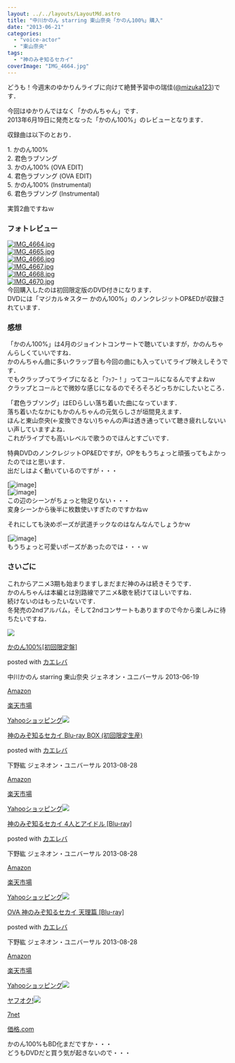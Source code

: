 ```yaml
---
layout: ../../layouts/LayoutMd.astro
title: "中川かのん starring 東山奈央「かのん100%」購入"
date: "2013-06-21"
categories: 
  - "voice-actor"
  - "東山奈央"
tags: 
  - "神のみぞ知るセカイ"
coverImage: "IMG_4664.jpg"
---
```


どうも！今週末のゆかりんライブに向けて絶賛予習中の瑞佳([@mizuka123](https://twitter.com/mizuka123))です．

今回はゆかりんではなく「かのんちゃん」です．  
2013年6月19日に発売となった「かのん100%」のレビューとなります．

収録曲は以下のとおり．

1\. かのん100%  
2\. 君色ラブソング  
3\. かのん100% (OVA EDIT)  
4\. 君色ラブソング (OVA EDIT)  
5\. かのん100% (Instrumental)  
6\. 君色ラブソング (Instrumental)

実質2曲ですねｗ

### フォトレビュー

[![IMG_4664.jpg](/archive/images/9096466421_fec4ba7d2a_b.jpg)](http://www.flickr.com/photos/67522130@N08/9096466421/ "IMG_4664.jpg")  
[![IMG_4665.jpg](/archive/images/9096467987_715e181669_b.jpg)](http://www.flickr.com/photos/67522130@N08/9096467987/ "IMG_4665.jpg")  
[![IMG_4666.jpg](/archive/images/9096469961_fdb2fe05f1_b.jpg)](http://www.flickr.com/photos/67522130@N08/9096469961/ "IMG_4666.jpg")  
[![IMG_4667.jpg](/archive/images/9098704772_7d5a5d8047_b.jpg)](http://www.flickr.com/photos/67522130@N08/9098704772/ "IMG_4667.jpg")  
[![IMG_4668.jpg](/archive/images/9098706426_df1b9b9eca_b.jpg)](http://www.flickr.com/photos/67522130@N08/9098706426/ "IMG_4668.jpg")  
[![IMG_4670.jpg](/archive/images/9096476101_2a5790ac8b_b.jpg)](http://www.flickr.com/photos/67522130@N08/9096476101/ "IMG_4670.jpg")  
今回購入したのは初回限定版のDVD付きになります．  
DVDには「マジカル☆スター かのん100%」のノンクレジットOP&EDが収録されています．

### 感想

「かのん100%」は4月のジョイントコンサートで聴いていますが，かのんちゃんらしくていいですね．  
かのんちゃん曲に多いクラップ音も今回の曲にも入っていてライブ映えしそうです．  
でもクラップってライブになると「ﾌｯﾌｰ！」ってコールになるんですよねｗ  
クラップとコールとで微妙な感じになるのでそろそろどっちかにしたいところ．

「君色ラブソング」はEDらしい落ち着いた曲になっています．  
落ち着いたなかにもかのんちゃんの元気らしさが垣間見えます．  
ほんと東山奈央(←変換できない)ちゃんの声は透き通っていて聴き疲れしないいい声していますよね．  
これがライブでも高いレベルで歌うのでほんとすごいです．

特典DVDのノンクレジットOP&EDですが，OPをもうちょっと頑張ってもよかったのではと思います．  
出だしはよく動いているのですが・・・

[![image](/archive/images/image_thumb.png "image")]  
[![image](/archive/images/image_thumb1.png "image")]  
この辺のシーンがちょっと物足りない・・・  
変身シーンから後半に枚数使いすぎたのですかねｗ

それにしても決めポーズが武道チックなのはなんなんでしょうかｗ

[![image](/archive/images/image_thumb2.png "image")]  
もうちょっと可愛いポーズがあったのでは・・・ｗ

### さいごに

これからアニメ3期も始まりますしまだまだ神のみは続きそうです．  
かのんちゃんは本編とは別路線でアニメ&歌を続けてほしいですね．  
続けないのはもったいないです．  
冬発売の2ndアルバム，そして2ndコンサートもありますので今から楽しみに待ちたいですね．

[![](/archive/images/51HXh3TevQL._SL160_.jpg)](https://www.amazon.co.jp/exec/obidos/ASIN/B00C3F9GLY/mizuka123-22/ref=nosim/)

[かのん100%\[初回限定盤\]](https://www.amazon.co.jp/exec/obidos/ASIN/B00C3F9GLY/mizuka123-22/ref=nosim/)

posted with [カエレバ](http://kaereba.com)

中川かのん starring 東山奈央 ジェネオン・ユニバーサル 2013-06-19

[Amazon](http://www.amazon.co.jp/gp/search?keywords=%82%A9%82%CC%82%F1%20%8F%89%89%F1%8C%C0%92%E8%94%D5&__mk_ja_JP=%83J%83%5E%83J%83i&tag=mizuka123-22 "アマゾン")

[楽天市場](http://hb.afl.rakuten.co.jp/hgc/032b53ee.4b34c5ee.0f4a541e.f440145e/?pc=http%3A%2F%2Fsearch.rakuten.co.jp%2Fsearch%2Fmall%2F%25E3%2581%258B%25E3%2581%25AE%25E3%2582%2593%2520%25E5%2588%259D%25E5%259B%259E%25E9%2599%2590%25E5%25AE%259A%25E7%259B%25A4%2F-%2Ff.1-p.1-s.1-sf.0-st.A-v.2%3Fx%3D0%26scid%3Daf_ich_link_urltxt%26m%3Dhttp%3A%2F%2Fm.rakuten.co.jp%2F "楽天市場")

[Yahooショッピング![](/archive/images/51tj8g7EpWL._SL160_.jpg)](//ck.jp.ap.valuecommerce.com/servlet/referral?sid=3066752&pid=881990642&vc_url=http%3A%2F%2Fshopping.search.yahoo.co.jp%2Fsearch%3FuIv%3Don%26ei%3DUTF-8%26tab_ex%3Dcommerce%26slider%3D0%26va%3D%25E3%2581%258B%25E3%2581%25AE%25E3%2582%2593%2520%25E5%2588%259D%25E5%259B%259E%25E9%2599%2590%25E5%25AE%259A%25E7%259B%25A4 "Yahooショッピング")

[神のみぞ知るセカイ Blu-ray BOX (初回限定生産)](https://www.amazon.co.jp/exec/obidos/ASIN/B00CEW5NPY/mizuka123-22/ref=nosim/)

posted with [カエレバ](http://kaereba.com)

下野紘 ジェネオン・ユニバーサル 2013-08-28

[Amazon](http://www.amazon.co.jp/gp/search?keywords=Blu-ray%20BOX&__mk_ja_JP=%83J%83%5E%83J%83i&tag=mizuka123-22 "アマゾン")

[楽天市場](http://hb.afl.rakuten.co.jp/hgc/032b53ee.4b34c5ee.0f4a541e.f440145e/?pc=http%3A%2F%2Fsearch.rakuten.co.jp%2Fsearch%2Fmall%2FBlu-ray%2520BOX%2F-%2Ff.1-p.1-s.1-sf.0-st.A-v.2%3Fx%3D0%26scid%3Daf_ich_link_urltxt%26m%3Dhttp%3A%2F%2Fm.rakuten.co.jp%2F "楽天市場")

[Yahooショッピング![](/archive/images/51yozGUkELL._SL160_.jpg)](//ck.jp.ap.valuecommerce.com/servlet/referral?sid=3066752&pid=881990642&vc_url=http%3A%2F%2Fshopping.search.yahoo.co.jp%2Fsearch%3FuIv%3Don%26ei%3DUTF-8%26tab_ex%3Dcommerce%26slider%3D0%26va%3DBlu-ray%2520BOX "Yahooショッピング")

[神のみぞ知るセカイ 4人とアイドル \[Blu-ray\]](https://www.amazon.co.jp/exec/obidos/ASIN/B00CEW5NNG/mizuka123-22/ref=nosim/)

posted with [カエレバ](http://kaereba.com)

下野紘 ジェネオン・ユニバーサル 2013-08-28

[Amazon](http://www.amazon.co.jp/gp/search?keywords=%82%DD%82%BC%92m%82%E9%83Z%83J%83C&__mk_ja_JP=%83J%83%5E%83J%83i&tag=mizuka123-22 "アマゾン")

[楽天市場](http://hb.afl.rakuten.co.jp/hgc/032b53ee.4b34c5ee.0f4a541e.f440145e/?pc=http%3A%2F%2Fsearch.rakuten.co.jp%2Fsearch%2Fmall%2F%25E3%2581%25BF%25E3%2581%259E%25E7%259F%25A5%25E3%2582%258B%25E3%2582%25BB%25E3%2582%25AB%25E3%2582%25A4%2F-%2Ff.1-p.1-s.1-sf.0-st.A-v.2%3Fx%3D0%26scid%3Daf_ich_link_urltxt%26m%3Dhttp%3A%2F%2Fm.rakuten.co.jp%2F "楽天市場")

[Yahooショッピング![](/archive/images/51coRX0wSiL._SL160_.jpg)](//ck.jp.ap.valuecommerce.com/servlet/referral?sid=3066752&pid=881990642&vc_url=http%3A%2F%2Fshopping.search.yahoo.co.jp%2Fsearch%3FuIv%3Don%26ei%3DUTF-8%26tab_ex%3Dcommerce%26slider%3D0%26va%3D%25E3%2581%25BF%25E3%2581%259E%25E7%259F%25A5%25E3%2582%258B%25E3%2582%25BB%25E3%2582%25AB%25E3%2582%25A4 "Yahooショッピング")

[OVA 神のみぞ知るセカイ 天理篇 \[Blu-ray\]](https://www.amazon.co.jp/exec/obidos/ASIN/B00CEW5MNC/mizuka123-22/ref=nosim/)

posted with [カエレバ](http://kaereba.com)

下野紘 ジェネオン・ユニバーサル 2013-08-28

[Amazon](http://www.amazon.co.jp/gp/search?keywords=%82%DD%82%BC%92m%82%E9%83Z%83J%83C%20%93V%97%9D%95%D1&__mk_ja_JP=%83J%83%5E%83J%83i&tag=mizuka123-22 "アマゾン")

[楽天市場](http://hb.afl.rakuten.co.jp/hgc/032b53ee.4b34c5ee.0f4a541e.f440145e/?pc=http%3A%2F%2Fsearch.rakuten.co.jp%2Fsearch%2Fmall%2F%25E3%2581%25BF%25E3%2581%259E%25E7%259F%25A5%25E3%2582%258B%25E3%2582%25BB%25E3%2582%25AB%25E3%2582%25A4%2520%25E5%25A4%25A9%25E7%2590%2586%25E7%25AF%2587%2F-%2Ff.1-p.1-s.1-sf.0-st.A-v.2%3Fx%3D0%26scid%3Daf_ich_link_urltxt%26m%3Dhttp%3A%2F%2Fm.rakuten.co.jp%2F "楽天市場")

[Yahooショッピング![](//ad.jp.ap.valuecommerce.com/servlet/gifbanner?sid=3066752&pid=881990642)](//ck.jp.ap.valuecommerce.com/servlet/referral?sid=3066752&pid=881990642&vc_url=http%3A%2F%2Fshopping.search.yahoo.co.jp%2Fsearch%3FuIv%3Don%26ei%3DUTF-8%26tab_ex%3Dcommerce%26slider%3D0%26va%3D%25E3%2581%25BF%25E3%2581%259E%25E7%259F%25A5%25E3%2582%258B%25E3%2582%25BB%25E3%2582%25AB%25E3%2582%25A4%2520%25E5%25A4%25A9%25E7%2590%2586%25E7%25AF%2587 "Yahooショッピング")

[ヤフオク!![](//ad.jp.ap.valuecommerce.com/servlet/gifbanner?sid=3066752&pid=881990645)](//ck.jp.ap.valuecommerce.com/servlet/referral?sid=3066752&pid=881990645&vc_url=http%3A%2F%2Fauctions.search.yahoo.co.jp%2Fsearch%3Fvo%3D%26ve%3D%26auccat%3D0%26aucminprice%3D%26aucmaxprice%3D%26aucmin_bidorbuy_price%3D%26aucmax_bidorbuy_price%3D%26loc_cd%3D0%26abatch%3D0%26istatus%3D0%26filtered%3D1%26ei%3DUTF-8%26tab_ex%3Dcommerce%26va%3D%25E3%2581%25BF%25E3%2581%259E%25E7%259F%25A5%25E3%2582%258B%25E3%2582%25BB%25E3%2582%25AB%25E3%2582%25A4%2520%25E5%25A4%25A9%25E7%2590%2586%25E7%25AF%2587 "ヤフオク!")

[7net](//ck.jp.ap.valuecommerce.com/servlet/referral?sid=3066752&pid=881990643&vc_url=http%3A%2F%2Fwww.7netshopping.jp%2Fall%2Fsearch_result%2F-%2Fbprice%2Foff%2Fsort%2F0%2Fkword_in%2F%25E3%2581%25BF%25E3%2581%259E%25E7%259F%25A5%25E3%2582%258B%25E3%2582%25BB%25E3%2582%25AB%25E3%2582%25A4%2520%25E5%25A4%25A9%25E7%2590%2586%25E7%25AF%2587%2FallGoods%2Fon%2Fsubmit.x%2F30%2Fdisp_result%2F1%2Fsubmit.y%2F9%2Fprvlg%2Foff%2Fnobuy%2Fon%2FsetProduct%2Foff%2Foop%2Fon%2Fctgy%2Fall%2FfromKeywordSearch%2Ftrue "セブンネットショッピング")

[価格.com](http://kakaku.com/search_results/%82%DD%82%BC%92m%82%E9%83Z%83J%83C%20%93V%97%9D%95%D1/ "kakakucom")

かのん100%もBD化まだですか・・・  
どうもDVDだと買う気が起きないので・・・
